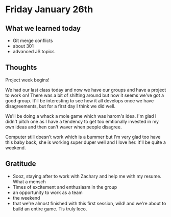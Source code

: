 # Friday January 26th

## What we learned today
* Git merge conflicts
* about 301 
* advanced JS topics

## Thoughts
Project week begins!

We had our last class today and now we have our groups and have a project to work on! There was a bit of shifting around but now it seems we've got a good group. It'll be interesting to see how it all develops once we have disagreements, but for a first day I think we did well.

We'll be doing a whack a mole game which was harom's idea. I'm glad I didn't pitch one as I have a tendency to get too emtionally invested in my own ideas and then can't waver when people disagree.

Computer still doesn't work which is a bummer but I'm very glad too have this baby back, she is working super duper well and I love her. it'll be quite a weekend.

## Gratitude
* Sooz, staying after to work with Zachary and help me with my resume. What a mensch
* Times of excitement and enthusiasm in the group
* an opportunity to work as a team
* the weekend
* that we're almost finished with this first session, wild! and we're about to build an entire game. Tis truly loco.